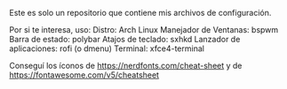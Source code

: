 Este es solo un repositorio que contiene mis archivos de configuración.

Por si te interesa, uso:
	Distro: Arch Linux
	Manejador de Ventanas: bspwm
	Barra de estado: polybar
	Atajos de teclado: sxhkd
	Lanzador de aplicaciones: rofi (o dmenu)
	Terminal: xfce4-terminal
	

Conseguí los íconos de https://nerdfonts.com/cheat-sheet y de https://fontawesome.com/v5/cheatsheet
